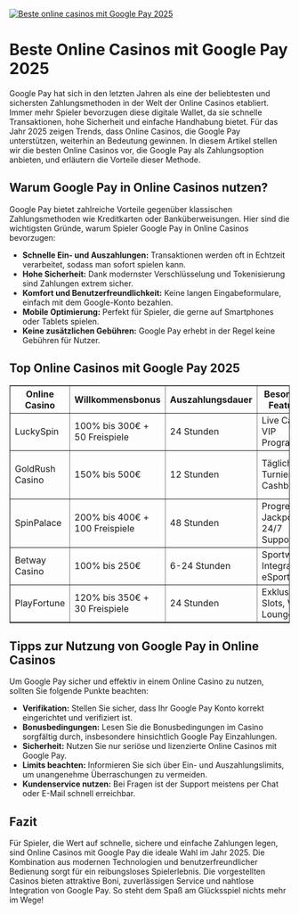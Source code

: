 [![Beste online casinos mit Google Pay 2025](https://123-caf.pages.dev/gitsignup.png)](https://vrmoo.ru/Bt82HjjY)

<h1>Beste Online Casinos mit Google Pay 2025</h1>  <p>Google Pay hat sich in den letzten Jahren als eine der beliebtesten und sichersten Zahlungsmethoden in der Welt der Online Casinos etabliert. Immer mehr Spieler bevorzugen diese digitale Wallet, da sie schnelle Transaktionen, hohe Sicherheit und einfache Handhabung bietet. Für das Jahr 2025 zeigen Trends, dass Online Casinos, die Google Pay unterstützen, weiterhin an Bedeutung gewinnen. In diesem Artikel stellen wir die besten Online Casinos vor, die Google Pay als Zahlungsoption anbieten, und erläutern die Vorteile dieser Methode.</p>  <h2>Warum Google Pay in Online Casinos nutzen?</h2>  <p>Google Pay bietet zahlreiche Vorteile gegenüber klassischen Zahlungsmethoden wie Kreditkarten oder Banküberweisungen. Hier sind die wichtigsten Gründe, warum Spieler Google Pay in Online Casinos bevorzugen:</p>  <ul>   <li><strong>Schnelle Ein- und Auszahlungen:</strong> Transaktionen werden oft in Echtzeit verarbeitet, sodass man sofort spielen kann.</li>   <li><strong>Hohe Sicherheit:</strong> Dank modernster Verschlüsselung und Tokenisierung sind Zahlungen extrem sicher.</li>   <li><strong>Komfort und Benutzerfreundlichkeit:</strong> Keine langen Eingabeformulare, einfach mit dem Google-Konto bezahlen.</li>   <li><strong>Mobile Optimierung:</strong> Perfekt für Spieler, die gerne auf Smartphones oder Tablets spielen.</li>   <li><strong>Keine zusätzlichen Gebühren:</strong> Google Pay erhebt in der Regel keine Gebühren für Nutzer.</li> </ul>  <h2>Top Online Casinos mit Google Pay 2025</h2>  <table border="1" cellpadding="10" cellspacing="0" style="border-collapse: collapse; width: 100%;">   <thead>     <tr>       <th>Online Casino</th>       <th>Willkommensbonus</th>       <th>Auszahlungsdauer</th>       <th>Besondere Features</th>       <th>Mobile App</th>     </tr>   </thead>   <tbody>     <tr>       <td>LuckySpin</td>       <td>100% bis 300€ + 50 Freispiele</td>       <td>24 Stunden</td>       <td>Live Casino, VIP Programm</td>       <td>iOS & Android</td>     </tr>     <tr>       <td>GoldRush Casino</td>       <td>150% bis 500€</td>       <td>12 Stunden</td>       <td>Tägliche Turniere, Cashback</td>       <td>Mobile Webseite, native App</td>     </tr>     <tr>       <td>SpinPalace</td>       <td>200% bis 400€ + 100 Freispiele</td>       <td>48 Stunden</td>       <td>Progressive Jackpots, 24/7 Support</td>       <td>iOS & Android</td>     </tr>     <tr>       <td>Betway Casino</td>       <td>100% bis 250€</td>       <td>6-24 Stunden</td>       <td>Sportwetten Integration, eSports</td>       <td>iOS & Android</td>     </tr>     <tr>       <td>PlayFortune</td>       <td>120% bis 350€ + 30 Freispiele</td>       <td>24 Stunden</td>       <td>Exklusive Slots, VIP Lounge</td>       <td>Mobile Webseite</td>     </tr>   </tbody> </table>  <h2>Tipps zur Nutzung von Google Pay in Online Casinos</h2>  <p>Um Google Pay sicher und effektiv in einem Online Casino zu nutzen, sollten Sie folgende Punkte beachten:</p>  <ul>   <li><strong>Verifikation:</strong> Stellen Sie sicher, dass Ihr Google Pay Konto korrekt eingerichtet und verifiziert ist.</li>   <li><strong>Bonusbedingungen:</strong> Lesen Sie die Bonusbedingungen im Casino sorgfältig durch, insbesondere hinsichtlich Google Pay Einzahlungen.</li>   <li><strong>Sicherheit:</strong> Nutzen Sie nur seriöse und lizenzierte Online Casinos mit Google Pay.</li>   <li><strong>Limits beachten:</strong> Informieren Sie sich über Ein- und Auszahlungslimits, um unangenehme Überraschungen zu vermeiden.</li>   <li><strong>Kundenservice nutzen:</strong> Bei Fragen ist der Support meistens per Chat oder E-Mail schnell erreichbar.</li> </ul>  <h2>Fazit</h2>  <p>Für Spieler, die Wert auf schnelle, sichere und einfache Zahlungen legen, sind Online Casinos mit Google Pay die ideale Wahl im Jahr 2025. Die Kombination aus modernen Technologien und benutzerfreundlicher Bedienung sorgt für ein reibungsloses Spielerlebnis. Die vorgestellten Casinos bieten attraktive Boni, zuverlässigen Service und nahtlose Integration von Google Pay. So steht dem Spaß am Glücksspiel nichts mehr im Wege!</p>